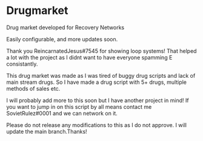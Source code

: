# Drugmarket
Drug market developed for Recovery Networks

Easily configurable, and more updates soon.

Thank you ReincarnatedJesus#7545 for showing loop systems! That helped a lot with the project as I didnt want to have everyone spamming E consistantly.



This drug market was made as I was tired of buggy drug scripts and lack of main stream drugs. So I have made a drug script with 5+ drugs, multiple methods of sales etc.

I will probably add more to this soon but I have another project in mind! If you want to jump in on this script by all means contact me SovietRulez#0001 and we can network on it.

Please do not release any modifications to this as I do not approve. I will update the main branch.Thanks!

